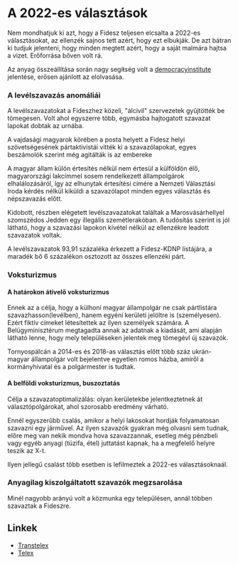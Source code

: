 # A 2022-es választások

Nem mondhatjuk ki azt, hogy a Fidesz teljesen elcsalta a 2022-es választásokat, az ellenzék sajnos tett azért, hogy ezt 
elbukják. De azt bátran ki tudjuk jelenteni, hogy minden megtett azért, hogy a saját malmára hajtsa a vizet. Erőforrása 
bőven volt rá. 

Az anyag összeállítása során nagy segíŧség volt a [democracyinstitute](https://democracyinstitute.ceu.edu/sites/default/files/article/attachment/2022-03/2022.03.30.%20Magyarorsz%C3%A1g%202022%20Manipul%C3%A1lt%20v%C3%A1laszt%C3%A1s_0.pdf) 
jelentése, erősen ajánlott az elolvasása. 

### A levélszavazás anomáliái

A levélszavazatokat a Fideszhez közeli, "álcivil" szervezetek gyűjtötték be tömegesen. Volt ahol egyszerre több, egymásba 
hajtogatott szavazat lapokat dobtak az urnába. 

A vajdasági magyarok körében a posta helyett a Fidesz helyi szövetségesének pártaktivistái vitték ki a szavazólapokat, 
egyes beszámolók szerint még agitálták is az embereke

A magyar állam külön értesítés nélkül nem értesül a külföldön élő, magyarországi lakcímmel sosem rendelkezett 
állampolgárok elhalálozásáról, így az elhunytak értesítési címére a Nemzeti Választási Iroda kérdés nélkül kiküldi a
szavazólapot minden egyes választás és népszavazás előtt.

Kidobott, részben elégetett levélszavazatokat találtak a Marosvásárhellyel szomszédos Jedden egy illegális szemétlerakóban.
A tudósítás szerint is jól látható, hogy a szavazási lapokon kivétel nélkül az ellenzékre leadott szavazatok voltak.

A levélszavazatok 93,91 százaléka érkezett a Fidesz-KDNP listájára, a maradék bő 6 százalékon osztozott az összes ellenzéki párt.

### Voksturizmus

#### A határokon átívelő voksturizmus

Ennek az a célja, hogy a külhoni magyar állampolgár ne csak pártlistára szavazhasson(levélben), hanem egyéni kerületi 
jelöltre is (személyesen). Ezért fiktív címeket létesítettek az ilyen személyek számára. A Belügyminisztérum megtagadta 
annak az adatnak a kiadását, ami alapján látható lenne, hogy mely településeken jelentek meg tömegévl új szavazók.

Tornyospálcán a 2014-es és 2018-as választás előtt több száz ukrán-magyar állampolgár volt bejelentve egyetlen romos házba, 
amiről a kormányhivatal és a polgármester is tudtak.

#### A belföldi voksturizmus, buszoztatás

Célja a szavazatoptimalizálás: olyan kerületekbe jelentkeztetnek át választópolgárokat, ahol szorosabb eredmény várható. 

Ennél egyszerűbb csalás, amikor a helyi lakosokat hordják folyamatosan szavazni egy járművel. Az ilyen szavazók gyakran még 
olvasni sem tudnak, előre meg van nekik mondva hova szavazzannak, esetleg még pénzbeli vagy egyéb anyagi (tüzifa, étel) juttatást 
kapnak, ha a megfelelő helyre teszik az X-t. 

Ilyen jellegű csalást több esetben is lefilmeztek a 2022-es választásoknaál.

### Anyagilag kiszolgáltatott szavazók megzsarolása

Minél nagyobb arányú volt a közmunka egy településen, annál többen szavaztak a Fideszre.

## Linkek

* [Transtelex](https://transtelex.ro/kozelet/2022/03/31/kidobott-levelszavazatok-erdely)
* [Telex](https://telex.hu/valasztas-2022/2022/03/30/szerbia-vajdasag-szavazas)

